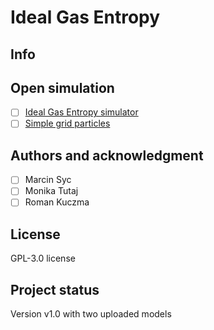 # Ideal Gas Entropy

## Info

## Open simulation

- [ ] [Ideal Gas Entropy simulator](https://fizzloz-nax32pururau4hwjqfvevt.streamlit.app/) 
- [ ] [Simple grid particles](https://fizzloz-uiryavhtych4utqxhraraj.streamlit.app/)

## Authors and acknowledgment
- [ ] Marcin Syc
- [ ] Monika Tutaj
- [ ] Roman Kuczma

## License
 GPL-3.0 license 

## Project status
 Version v1.0 with two uploaded models
